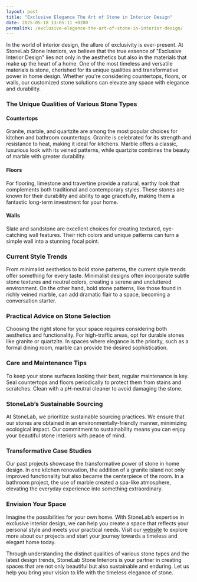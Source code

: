 ```yaml
---
layout: post
title: "Exclusive Elegance The Art of Stone in Interior Design"
date: 2025-05-18 13:05:11 +0200
permalink: /exclusive-elegance-the-art-of-stone-in-interior-design/
---
```



In the world of interior design, the allure of exclusivity is ever-present. At StoneLab Stone Interiors, we believe that the true essence of "Exclusive Interior Design" lies not only in the aesthetics but also in the materials that make up the heart of a home. One of the most timeless and versatile materials is stone, cherished for its unique qualities and transformative power in home design. Whether you're considering countertops, floors, or walls, our customized stone solutions can elevate any space with elegance and durability.

### The Unique Qualities of Various Stone Types

#### Countertops
Granite, marble, and quartzite are among the most popular choices for kitchen and bathroom countertops. Granite is celebrated for its strength and resistance to heat, making it ideal for kitchens. Marble offers a classic, luxurious look with its veined patterns, while quartzite combines the beauty of marble with greater durability.

#### Floors
For flooring, limestone and travertine provide a natural, earthy look that complements both traditional and contemporary styles. These stones are known for their durability and ability to age gracefully, making them a fantastic long-term investment for your home.

#### Walls
Slate and sandstone are excellent choices for creating textured, eye-catching wall features. Their rich colors and unique patterns can turn a simple wall into a stunning focal point.

### Current Style Trends

From minimalist aesthetics to bold stone patterns, the current style trends offer something for every taste. Minimalist designs often incorporate subtle stone textures and neutral colors, creating a serene and uncluttered environment. On the other hand, bold stone patterns, like those found in richly veined marble, can add dramatic flair to a space, becoming a conversation starter.

### Practical Advice on Stone Selection

Choosing the right stone for your space requires considering both aesthetics and functionality. For high-traffic areas, opt for durable stones like granite or quartzite. In spaces where elegance is the priority, such as a formal dining room, marble can provide the desired sophistication.

### Care and Maintenance Tips

To keep your stone surfaces looking their best, regular maintenance is key. Seal countertops and floors periodically to protect them from stains and scratches. Clean with a pH-neutral cleaner to avoid damaging the stone.

### StoneLab’s Sustainable Sourcing

At StoneLab, we prioritize sustainable sourcing practices. We ensure that our stones are obtained in an environmentally-friendly manner, minimizing ecological impact. Our commitment to sustainability means you can enjoy your beautiful stone interiors with peace of mind.

### Transformative Case Studies

Our past projects showcase the transformative power of stone in home design. In one kitchen renovation, the addition of a granite island not only improved functionality but also became the centerpiece of the room. In a bathroom project, the use of marble created a spa-like atmosphere, elevating the everyday experience into something extraordinary.

### Envision Your Space

Imagine the possibilities for your own home. With StoneLab’s expertise in exclusive interior design, we can help you create a space that reflects your personal style and meets your practical needs. Visit our [website](https://stonelab.se) to explore more about our projects and start your journey towards a timeless and elegant home today.

Through understanding the distinct qualities of various stone types and the latest design trends, StoneLab Stone Interiors is your partner in creating spaces that are not only beautiful but also sustainable and enduring. Let us help you bring your vision to life with the timeless elegance of stone.